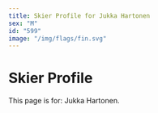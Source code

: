 ```yaml
---
title: Skier Profile for Jukka Hartonen
sex: "M"
id: "599"
image: "/img/flags/fin.svg" 
---
```


# Skier Profile

This page is for: Jukka Hartonen.
    